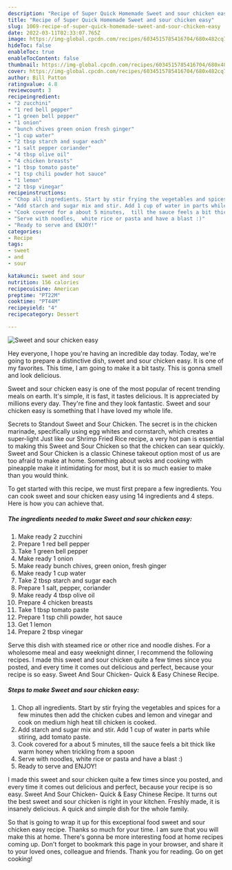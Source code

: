 ```yaml
---
description: "Recipe of Super Quick Homemade Sweet and sour chicken easy"
title: "Recipe of Super Quick Homemade Sweet and sour chicken easy"
slug: 1069-recipe-of-super-quick-homemade-sweet-and-sour-chicken-easy
date: 2022-03-11T02:33:07.765Z
image: https://img-global.cpcdn.com/recipes/6034515785416704/680x482cq70/sweet-and-sour-chicken-easy-recipe-main-photo.jpg
hideToc: false
enableToc: true
enableTocContent: false
thumbnail: https://img-global.cpcdn.com/recipes/6034515785416704/680x482cq70/sweet-and-sour-chicken-easy-recipe-main-photo.jpg
cover: https://img-global.cpcdn.com/recipes/6034515785416704/680x482cq70/sweet-and-sour-chicken-easy-recipe-main-photo.jpg
author: Bill Patton
ratingvalue: 4.8
reviewcount: 3
recipeingredient:
- "2 zucchini"
- "1 red bell pepper"
- "1 green bell pepper"
- "1 onion"
- "bunch chives green onion fresh ginger"
- "1 cup water"
- "2 tbsp starch and sugar each"
- "1 salt pepper coriander"
- "4 tbsp olive oil"
- "4 chicken breasts"
- "1 tbsp tomato paste"
- "1 tsp chili powder hot sauce"
- "1 lemon"
- "2 tbsp vinegar"
recipeinstructions:
- "Chop all ingredients. Start by stir frying the vegetables and spices for a few minutes then add the chicken cubes and lemon and vinegar and cook on medium high heat till chicken is cooked."
- "Add starch and sugar mix and stir. Add 1 cup of water in parts while stiring,  add tomato paste."
- "Cook covered for a about 5 minutes,  till the sauce feels a bit thick like warm honey when trickling from a spoon"
- "Serve with noodles,  white rice or pasta and have a blast :)"
- "Ready to serve and ENJOY!"
categories:
- Recipe
tags:
- sweet
- and
- sour

katakunci: sweet and sour 
nutrition: 156 calories
recipecuisine: American
preptime: "PT22M"
cooktime: "PT44M"
recipeyield: "4"
recipecategory: Dessert

---
```



![Sweet and sour chicken easy](https://img-global.cpcdn.com/recipes/6034515785416704/680x482cq70/sweet-and-sour-chicken-easy-recipe-main-photo.jpg)

Hey everyone, I hope you're having an incredible day today. Today, we're going to prepare a distinctive dish, sweet and sour chicken easy. It is one of my favorites. This time, I am going to make it a bit tasty. This is gonna smell and look delicious.

Sweet and sour chicken easy is one of the most popular of recent trending meals on earth. It's simple, it is fast, it tastes delicious. It is appreciated by millions every day. They're fine and they look fantastic. Sweet and sour chicken easy is something that I have loved my whole life.

Secrets to Standout Sweet and Sour Chicken. The secret is in the chicken marinade, specifically using egg whites and cornstarch, which creates a super-light Just like our Shrimp Fried Rice recipe, a very hot pan is essential to making this Sweet and Sour Chicken so that the chicken can sear quickly. Sweet and Sour Chicken is a classic Chinese takeout option most of us are too afraid to make at home. Something about woks and cooking with pineapple make it intimidating for most, but it is so much easier to make than you would think.


To get started with this recipe, we must first prepare a few ingredients. You can cook sweet and sour chicken easy using 14 ingredients and 4 steps. Here is how you can achieve that.

<!--inarticleads1-->

##### The ingredients needed to make Sweet and sour chicken easy:

1. Make ready 2 zucchini
1. Prepare 1 red bell pepper
1. Take 1 green bell pepper
1. Make ready 1 onion
1. Make ready bunch chives, green onion, fresh ginger
1. Make ready 1 cup water
1. Take 2 tbsp starch and sugar each
1. Prepare 1 salt, pepper, coriander
1. Make ready 4 tbsp olive oil
1. Prepare 4 chicken breasts
1. Take 1 tbsp tomato paste
1. Prepare 1 tsp chili powder, hot sauce
1. Get 1 lemon
1. Prepare 2 tbsp vinegar


Serve this dish with steamed rice or other rice and noodle dishes. For a wholesome meal and easy weeknight dinner, I recommend the following recipes. I made this sweet and sour chicken quite a few times since you posted, and every time it comes out delicious and perfect, because your recipe is so easy. Sweet And Sour Chicken- Quick &amp; Easy Chinese Recipe. 

<!--inarticleads2-->

##### Steps to make Sweet and sour chicken easy:

1. Chop all ingredients. Start by stir frying the vegetables and spices for a few minutes then add the chicken cubes and lemon and vinegar and cook on medium high heat till chicken is cooked.
1. Add starch and sugar mix and stir. Add 1 cup of water in parts while stiring,  add tomato paste.
1. Cook covered for a about 5 minutes,  till the sauce feels a bit thick like warm honey when trickling from a spoon
1. Serve with noodles,  white rice or pasta and have a blast :)
1. Ready to serve and ENJOY!

I made this sweet and sour chicken quite a few times since you posted, and every time it comes out delicious and perfect, because your recipe is so easy. Sweet And Sour Chicken- Quick &amp; Easy Chinese Recipe. It turns out the best sweet and sour chicken is right in your kitchen. Freshly made, it is insanely delicious. A quick and simple dish for the whole family. 

So that is going to wrap it up for this exceptional food sweet and sour chicken easy recipe. Thanks so much for your time. I am sure that you will make this at home. There's gonna be more interesting food at home recipes coming up. Don't forget to bookmark this page in your browser, and share it to your loved ones, colleague and friends. Thank you for reading. Go on get cooking!
